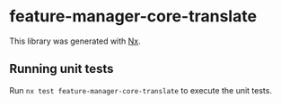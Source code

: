 # feature-manager-core-translate

This library was generated with [Nx](https://nx.dev).

## Running unit tests

Run `nx test feature-manager-core-translate` to execute the unit tests.
